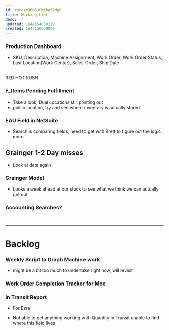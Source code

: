 ```yaml
---
id: tucaznJ6M5JFWibW59MpD
title: Working List
desc: ''
updated: 1644354050219
created: 1643136659909
---
```

### Production Dashboard
- SKU, Description, Machine Assignment, Work Order, Work Order Status, Last Location(Work Center), Sales Order, Ship Date
<br>
RED HOT RUSH 


### F_Items Pending Fulfillment

- Take a look, Dual Locations still printing out 
- pull in location, try and see where inventory is actually stored


### EAU Field in NetSuite
- Search is comparing fields, need to get with Brett to figure out the logic more

## Grainger 1-2 Day misses
- Look at data again


### Grainger Model
- Looks a week ahead at our stock to see what we think we can actually get out

### Accounting Searches?

<br>

---
# Backlog

### Weekly Script to Graph Machine work
- might be a bit too much to undertake right now, will revisit

### Work Order Completion Tracker for Moe

### In Transit Report

- For Ezra

- Not able to get anything working with Quantity In Transit unable to find where this field lives

    


